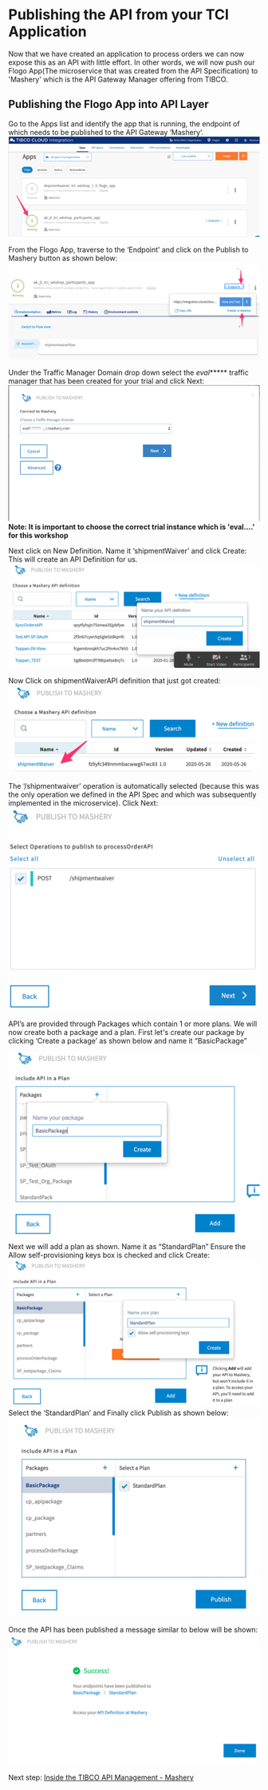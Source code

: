 # Publishing the API from your TCI Application
Now that we have created an application to process orders we can now expose this as an API with little effort. In other words, we will now push our Flogo App(The microservice that was created from the API Specification) to 'Mashery' which is the API Gateway Manager offering from TIBCO.

## Publishing the Flogo App into API Layer
Go to the Apps list and identify the app that is running, the endpoint of which needs to be published to the API Gateway ‘Mashery’.
![APIGATE](/images/apigate/1.png)

From the Flogo App, traverse to the ‘Endpoint’ and click on the Publish to Mashery button as shown below:
![APIGATE](/images/apigate/2.png)

Under the Traffic Manager Domain drop down select the *eval****** traffic manager that has been created for your trial and click Next:
![APIGATE](/images/apigate/3.png)
**Note: It is important to choose the correct trial instance which is 'eval....' for this workshop**

Next click on New Definition.
Name it ‘shipmentWaiver’ and click Create:
This will create an API Definition for us.
![APIGATE](/images/apigate/4.png)

Now Click on shipmentWaiverAPI definition that just got created:
![APIGATE](/images/apigate/5.png)

The ‘/shipmentwaiver’ operation is automatically selected (because this was the only operation we defined in the API Spec and which was subsequently implemented in the microservice).
Click Next:
![APIGATE](/images/apigate/6.png)

API’s are provided through Packages which contain 1 or more plans.
We will now create both a package and a plan.
First let's create our package by clicking  ‘Create a package’ as shown below and name it “BasicPackage”

![APIGATE](/images/apigate/7.png)
Next we will add a plan as shown. Name it as “StandardPlan”
Ensure the Allow self-provisioning keys box is checked and click Create:
![APIGATE](/images/apigate/8.png)
Select the ‘StandardPlan’ and  Finally click Publish as shown below:
![APIGATE](/images/apigate/9.png)

Once the API has been published a message similar to below will be shown:
![APIGATE](/images/apigate/10.png)

Next step: [Inside the TIBCO API Management - Mashery](7.masherydeepdive.md)
